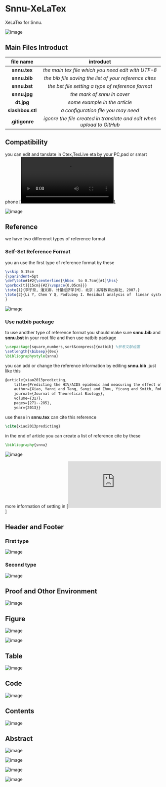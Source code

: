 # Snnu-XeLaTex
XeLaTex for Snnu.

![image](https://github.com/statisticliuyang/box/blob/master/fm1.jpg)
<!--  __  __    _         _____           -->
<!--  \ \/ /___| |    __ |_   _|____  __  -->
<!--   \  // _ \ |   / _` || |/ _ \ \/ /  -->
<!--   /  \  __/ |__| (_| || |  __/>  <   -->
<!--  /_/\_\___|_____\__,_||_|\___/_/\_\  -->
 
<!--   __               -->
<!--  / _|  ___  _ __   -->
<!--  | |_ / _ \| '__|  -->
<!--  |  _| (_) | |     -->
<!--  |_|  \___/|_|     -->
                
<!--   ____  _   _ _   _ _   _   -->
<!--  / ___|| \ | | \ | | | | |  -->
<!--  \___ \|  \| |  \| | | | |  -->
<!--   ___) | |\  | |\  | |_| |  -->
<!--  |____/|_| \_|_| \_|\___/   -->

## Main Files Introduct

|file name|introduct|
|:--------:|:--------:|
|**snnu.tex**|*the main tex file which you need edit with UTF-8*|
|**snnu.bib**|*the bib file saving the list of your reference cites*|
|**snnu.bst**|*the bst file setting a type of reference format*|
|**snnu.jpg**|*the mark of snnu in cover*|
|**dt.jpg**|*some example in the article*|
|**slashbox.stl**|*a configuration file you may need*|
|**.gitigonre**|*igonre the file created in translate and edit when upload to GitHub*|

##  Compatibility
you can edit and tanslate in Ctex,TexLive eta by your PC,pad or smart phone
[![here is an example in pad](https://raw.githubusercontent.com/statisticliuyang/box/master/QUIK_20190721_140819.mp4)].

<!--![image](https://github.com/statisticliuyang/box/blob/master/Video_20190721_044317_880.gif)-->

![image](http://img02.sogoucdn.com/app/a/100520146/bb31d298a440adf4fc84096035d32f6f)

<!--![image](http://img03.sogoucdn.com/app/a/100520146/70a370786389b2c7bd443c1548b882db)-->






## Reference

we have two differenct types of reference format

### Self-Set Reference Format
you an use the first type of reference format by these 
``` tex
\vskip 0.15cm
{\parindent=5pt
\def\toto#1#2{\centerline{\hbox  to 0.7cm{[#1]\hss}
\parbox[t]{15cm}{#2}\vspace{0.05cm}}}
\toto{1}{李子奈, 潘文卿. 计量经济学[M]. 北京：高等教育出版社, 2007.}
\toto{2}{Li Y, Chen Y Q, Podlubny I. Residual analysis of  linear systems[J]. Automatica, 2009, 45(8):1965-1969.}
}
```
![image](https://github.com/statisticliuyang/box/blob/master/re1.png)

### Use natbib package

to use another type of reference format you should make sure **snnu.bib** and **snnu.bst** in your root file 
and then
use natbib package
```tex
\usepackage[square,numbers,sort&compress]{natbib} %参考文献设置
\setlength{\bibsep}{0ex}
\bibliographystyle{snnu}
```
you can add or change the reference information by editing **snnu.bib** ,just like this
```tex
@article{xiao2013predicting,
	title={Predicting the HIV/AIDS epidemic and measuring the effect of mobility in mainland China},
	author={Xiao, Yanni and Tang, Sanyi and Zhou, Yicang and Smith, Robert J and Wu, Jianhong and Wang, Ning},
	journal={Journal of Theoretical Biology},
	volume={317},
	pages={271--285},
	year={2013}}
```
use these in **snnu.tex** can cite this reference
```tex
\cite{xiao2013predicting}
```
in the end of article you can create a list of reference cite by these
```tex
\bibliography{snnu}
```
![image](https://github.com/statisticliuyang/box/blob/master/re2.png)

more information of setting in [![here](https://github.com/statisticliuyang/box/blob/master/natbib-zh.pdf)]

## Header and Footer

### First type

![image](https://github.com/statisticliuyang/box/blob/master/hya.png)

### Second type

![image](https://github.com/statisticliuyang/box/blob/master/hyb.png)

## Proof and Othor Environment 

![image](https://github.com/statisticliuyang/box/blob/master/penv.png)

## Figure

![image](https://github.com/statisticliuyang/box/blob/master/t1.png)

![image](https://github.com/statisticliuyang/box/blob/master/t2.png)

## Table

![image](https://github.com/statisticliuyang/box/blob/master/bg.png)

## Code

![image](https://github.com/statisticliuyang/box/blob/master/code.png)

## Contents

![image](https://github.com/statisticliuyang/box/blob/master/ttl.png)

## Abstract

![image](https://github.com/statisticliuyang/box/blob/master/ttc1.png)

![image](https://github.com/statisticliuyang/box/blob/master/tte1.png)

![image](https://github.com/statisticliuyang/box/blob/master/ttc2.png)

![image](https://github.com/statisticliuyang/box/blob/master/tte2.png)
